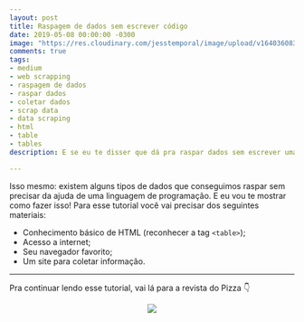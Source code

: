 ```yaml
---
layout: post
title: Raspagem de dados sem escrever código
date: 2019-05-08 00:00:00 -0300
image: "https://res.cloudinary.com/jesstemporal/image/upload/v1640360835/covers/click-2_f4fsdc.png"
comments: true
tags:
- medium
- web scrapping
- raspagem de dados
- raspar dados
- coletar dados
- scrap data
- data scraping
- html
- table
- tables
description: E se eu te disser que dá pra raspar dados sem escrever uma linha de código?

---
```

Isso mesmo: existem alguns tipos de dados que conseguimos raspar sem precisar da ajuda de uma linguagem de programação. E eu vou te mostrar como fazer isso! Para esse tutorial você vai precisar dos seguintes materiais:

* Conhecimento básico de HTML (reconhecer a tag `<table>`);
* Acesso a internet;
* Seu navegador favorito;
* Um site para coletar informação.

***

Pra continuar lendo esse tutorial, vai lá para a revista do Pizza 👇

<center>
<a href="https://medium.com/pizzadedados/raspando-sem-codigo-37caa24395ee">
<img src="/images/clique-aqui-para-ler.png"/>
</a>
</center>